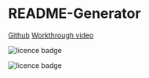 # README-Generator

[Github](https://github.com/fumixer/README-Generator)
[Workthrough video](https://drive.google.com/drive/folders/1MKkHc4dH4fViko3YFc3wseYYbs_kxTNM?usp=sharing)


![licence badge](https://img.shields.io/badge/license-MIT-orange.png)

![licence badge](https://img.shields.io/badge/license-GNU-blue.png)